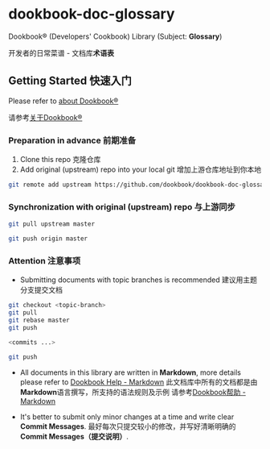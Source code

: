 # dookbook-doc-glossary

Dookbook&reg; (Developers' Cookbook) Library (Subject: **Glossary**)

开发者的日常菜谱 - 文档库**术语表**

## Getting Started 快速入门

Please refer to [about Dookbook&reg;](https://dookbook.info/about/)

请参考[关于Dookbook&reg;](https://dookbook.info/about/zh-hans/)

### Preparation in advance 前期准备

1. Clone this repo 克隆仓库
2. Add original (upstream) repo into your local git 增加上游仓库地址到你本地

```bash
git remote add upstream https://github.com/dookbook/dookbook-doc-glossary.git
```

### Synchronization with original (upstream) repo 与上游同步

```bash
git pull upstream master

git push origin master
```

### Attention 注意事项

- Submitting documents with topic branches is recommended 建议用主题分支提交文档

```bash
git checkout <topic-branch>
git pull
git rebase master
git push

<commits ...>

git push
```

- All documents in this library are written in **Markdown**,
more details please refer to [Dookbook Help - Markdown](https://dookbook.info/en/help/markdown/)
此文档库中所有的文档都是由**Markdown**语言撰写，所支持的语法规则及示例
请参考[Dookbook帮助 - Markdown](https://dookbook.info/zh-hans/help/markdown/)

- It's better to submit only minor changes at a time and write clear **Commit Messages**.
最好每次只提交较小的修改，并写好清晰明确的**Commit Messages（提交说明）**.
